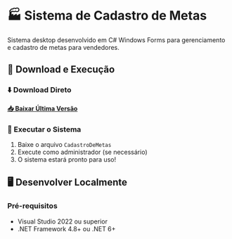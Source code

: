 # 🏭 Sistema de Cadastro de Metas

Sistema desktop desenvolvido em C# Windows Forms para gerenciamento e cadastro de metas para vendedores.

## 🚀 Download e Execução

### ⬇️ Download Direto
**[📥 Baixar Última Versão](https://github.com/larissasilva04/CadastroDeMetas.git)**

### 🔧 Executar o Sistema
1. Baixe o arquivo `CadastroDeMetas`
2. Execute como administrador (se necessário)
3. O sistema estará pronto para uso!

## 🖥️ Desenvolver Localmente

### Pré-requisitos
- Visual Studio 2022 ou superior
- .NET Framework 4.8+ ou .NET 6+


